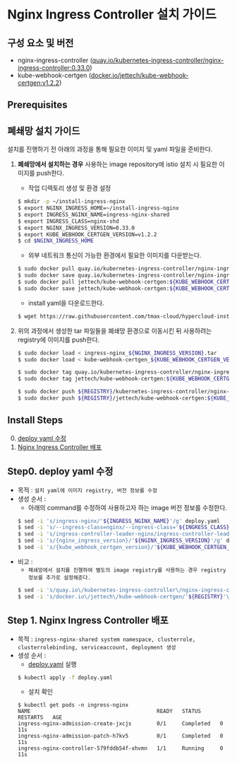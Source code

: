 
# Nginx Ingress Controller 설치 가이드

## 구성 요소 및 버전
* nginx-ingress-controller ([quay.io/kubernetes-ingress-controller/nginx-ingress-controller:0.33.0](https://quay.io/repository/kubernetes-ingress-controller/nginx-ingress-controller?tab=tags))
* kube-webhook-certgen ([docker.io/jettech/kube-webhook-certgen:v1.2.2](https://hub.docker.com/layers/jettech/kube-webhook-certgen/v1.2.2/images/sha256-4ecb4e11ce3b77a6ca002eeb88d58652d0a199cc802a0aae2128c760300ed4de?context=explore))

## Prerequisites

## 폐쇄망 설치 가이드
설치를 진행하기 전 아래의 과정을 통해 필요한 이미지 및 yaml 파일을 준비한다.
1. **폐쇄망에서 설치하는 경우** 사용하는 image repository에 istio 설치 시 필요한 이미지를 push한다. 

    * 작업 디렉토리 생성 및 환경 설정
    ```bash
    $ mkdir -p ~/install-ingress-nginx
    $ export NGINX_INGRESS_HOME=~/install-ingress-nginx
    $ export INGRESS_NGINX_NAME=ingress-nginx-shared
    $ export INGRESS_CLASS=nginx-shd
    $ export NGINX_INGRESS_VERSION=0.33.0
    $ export KUBE_WEBHOOK_CERTGEN_VERSION=v1.2.2
    $ cd $NGINX_INGRESS_HOME
    ```
    * 외부 네트워크 통신이 가능한 환경에서 필요한 이미지를 다운받는다.
    ```bash
    $ sudo docker pull quay.io/kubernetes-ingress-controller/nginx-ingress-controller:${NGINX_INGRESS_VERSION}
    $ sudo docker save quay.io/kubernetes-ingress-controller/nginx-ingress-controller:${NGINX_INGRESS_VERSION} > ingress-nginx_${NGINX_INGRESS_VERSION}.tar
    $ sudo docker pull jettech/kube-webhook-certgen:${KUBE_WEBHOOK_CERTGEN_VERSION}
    $ sudo docker save jettech/kube-webhook-certgen:${KUBE_WEBHOOK_CERTGEN_VERSION} > kube-webhook-certgen_${KUBE_WEBHOOK_CERTGEN_VERSION}.tar
    ```
    * install yaml을 다운로드한다.
    ```bash
    $ wget https://raw.githubusercontent.com/tmax-cloud/hypercloud-install-guide/master/IngressNginx/yaml/deploy.yaml
    ```
  
2. 위의 과정에서 생성한 tar 파일들을 폐쇄망 환경으로 이동시킨 뒤 사용하려는 registry에 이미지를 push한다.
    ```bash
    $ sudo docker load < ingress-nginx_${NGINX_INGRESS_VERSION}.tar
    $ sudo docker load < kube-webhook-certgen_${KUBE_WEBHOOK_CERTGEN_VERSION}.tar
    
    $ sudo docker tag quay.io/kubernetes-ingress-controller/nginx-ingress-controller:${NGINX_INGRESS_VERSION} ${REGISTRY}/kubernetes-ingress-controller/nginx-ingress-controller:${NGINX_INGRESS_VERSION}
    $ sudo docker tag jettech/kube-webhook-certgen:${KUBE_WEBHOOK_CERTGEN_VERSION} ${REGISTRY}/jettech/kube-webhook-certgen:${KUBE_WEBHOOK_CERTGEN_VERSION}
    
    $ sudo docker push ${REGISTRY}/kubernetes-ingress-controller/nginx-ingress-controller:${NGINX_INGRESS_VERSION}
    $ sudo docker push ${REGISTRY}/jettech/kube-webhook-certgen:${KUBE_WEBHOOK_CERTGEN_VERSION}
    ```


## Install Steps
0. [deploy yaml 수정](https://github.com/tmax-cloud/hypercloud-install-guide/tree/master/IngressNginx#step0-deploy-yaml-%EC%88%98%EC%A0%95)
1. [Nginx Ingress Controller 배포](https://github.com/tmax-cloud/hypercloud-install-guide/tree/master/IngressNginx#step-1-nginx-ingress-controller-%EB%B0%B0%ED%8F%AC)


## Step0. deploy yaml 수정
* 목적 : `설치 yaml에 이미지 registry, 버전 정보를 수정`
* 생성 순서 : 
    * 아래의 command를 수정하여 사용하고자 하는 image 버전 정보를 수정한다.
	```bash
	$ sed -i 's/ingress-nginx/'${INGRESS_NGINX_NAME}'/g' deploy.yaml
	$ sed -i 's/--ingress-class=nginx/--ingress-class='${INGRESS_CLASS}'/g' deploy.yaml
	$ sed -i 's/ingress-controller-leader-nginx/ingress-controller-leader-'${INGRESS_CLASS}'/g' deploy.yaml
	$ sed -i 's/{nginx_ingress_version}/'${NGINX_INGRESS_VERSION}'/g' deploy.yaml
	$ sed -i 's/{kube_webhook_certgen_version}/'${KUBE_WEBHOOK_CERTGEN_VERSION}'/g' deploy.yaml
	```
* 비고 :
    * `폐쇄망에서 설치를 진행하여 별도의 image registry를 사용하는 경우 registry 정보를 추가로 설정해준다.`
	```bash
	$ sed -i 's/quay.io\/kubernetes-ingress-controller\/nginx-ingress-controller/'${REGISTRY}'\/kubernetes-ingress-controller\/nginx-ingress-controller/g' deploy.yaml
	$ sed -i 's/docker.io\/jettech\/kube-webhook-certgen/'${REGISTRY}'\/jettech\/kube-webhook-certgen/g' deploy.yaml
	```

## Step 1. Nginx Ingress Controller 배포
* 목적 : `ingress-nginx-shared system namespace, clusterrole, clusterrolebinding, serviceaccount, deployment 생성`
* 생성 순서 : 
    * [deploy.yaml](yaml/deploy.yaml) 실행 
	```bash
	$ kubectl apply -f deploy.yaml
	```
	* 설치 확인
	```console
	$ kubectl get pods -n ingress-nginx
    NAME                                        READY   STATUS      RESTARTS   AGE
    ingress-nginx-admission-create-jxcjs        0/1     Completed   0          11s
    ingress-nginx-admission-patch-h7kv5         0/1     Completed   0          11s
    ingress-nginx-controller-579fddb54f-xhvmn   1/1     Running     0          11s
    ```


